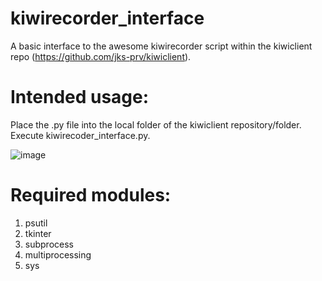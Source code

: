 # kiwirecorder_interface
A basic interface to the awesome kiwirecorder script within the kiwiclient repo (https://github.com/jks-prv/kiwiclient).

# Intended usage:
Place the .py file into the local folder of the kiwiclient repository/folder.
Execute kiwirecoder_interface.py.

![image](https://user-images.githubusercontent.com/25377369/175809061-4b9e95ea-25c0-4da0-9426-c27db9ead738.png)


# Required modules:
1. psutil
2. tkinter
3. subprocess
4. multiprocessing
5. sys
